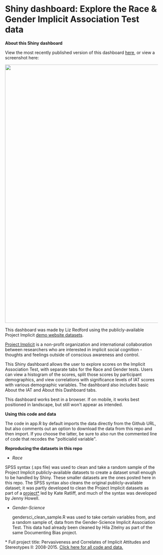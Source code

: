 # Shiny dashboard: Explore the Race & Gender Implicit Association Test data

<b>About this Shiny dashboard</b>

View the most recently published version of this dashboard <a href = "https://lizredford.shinyapps.io/explore-iat/">here</a>, or view a screenshot here:

<img src="https://github.com/lizredford/explore-iat/raw/master/explore-iat.png" width="850">

This dashboard was made by Liz Redford using the publicly-available Project Implicit <a href = "https://osf.io/y9hiq/">demo website datasets</a>. 

<a href = "https://implicit.harvard.edu/implicit/">Project Implicit</a> is a non-profit organization and international collaboration between researchers who are interested in implicit social cognition - thoughts and feelings outside of conscious awareness and control. 

This Shiny dashboard allows the user to explore scores on the Implicit Association Test, with separate tabs for the Race and Gender tests. Users can view a histogram of the scores, split those scores by participant demographics, and view correlations with significance levels of IAT scores with various demographic variables. The dashboard also includes basic About the IAT and About this Dashboard tabs.

This dashboard works best in a browser. If on mobile, it works best positioned in landscape, but still won't appear as intended.

<b>Using this code and data</b>

The code in app.R by default imports the data directly from the Github URL, but also comments out an option to download the data from this repo and then import. If you choose the latter, be sure to also run the commented line of code that recodes the "polticialid variable".

<b>Reproducing the datasets in this repo</b>

 * <i>Race</i>

  SPSS syntax (.sps file) was used to clean and take a random sample of the Project Implicit publicly-available datasets to create a dataset small enough to be handled by Shiny. These smaller datasets are the ones posted here in this repo. The SPSS syntax also cleans the original publicly-available dataset; it was partly developed to clean the Project Implicit datasets as part of a <a href = "https://osf.io/rfzhu/">project*</a> led by Kate Ratliff, and much of the syntax was developed by Jenny Howell.

* <i>Gender-Science</i>

  gendersci_clean_sample.R was used to take certain variables from, and a random sample of, data from the Gender-Science Implicit Association Test. This data had already been cleaned by Hila Zitelny as part of the same Documenting Bias project.

\* Full project title: Pervasiveness and Correlates of Implicit Attitudes and Stereotypes II: 2008-2015. <a href = "https://osf.io/rfzhu/">Click here for all code and data.</a>

